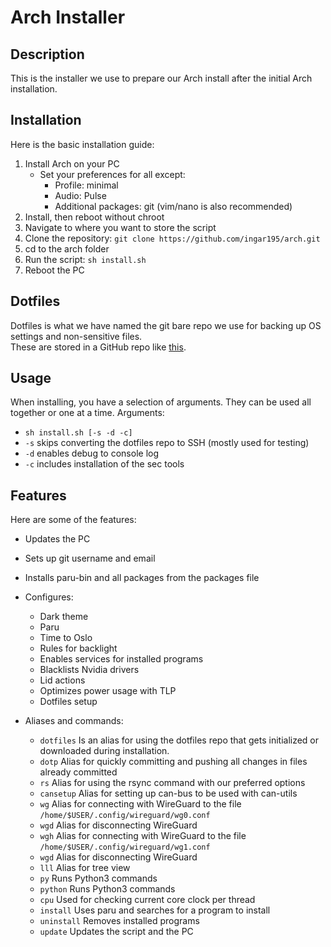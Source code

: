 # Arch Installer

## Description
This is the installer we use to prepare our Arch install after the initial Arch installation.

## Installation
Here is the basic installation guide:
1. Install Arch on your PC
    * Set your preferences for all except:
        - Profile: minimal
        - Audio: Pulse
        - Additional packages: git (vim/nano is also recommended)
2. Install, then reboot without chroot
3. Navigate to where you want to store the script
4. Clone the repository: `git clone https://github.com/ingar195/arch.git`
5. cd to the arch folder
6. Run the script: `sh install.sh`
7. Reboot the PC

## Dotfiles
Dotfiles is what we have named the git bare repo we use for backing up OS settings and non-sensitive files.  
These are stored in a GitHub repo like [this](https://github.com/ingar195/arch.git).

## Usage
When installing, you have a selection of arguments. They can be used all together or one at a time.
Arguments:
* `sh install.sh [-s -d -c]`
* `-s` skips converting the dotfiles repo to SSH (mostly used for testing)
* `-d` enables debug to console log 
* `-c` includes installation of the sec tools

## Features
Here are some of the features:  
* Updates the PC
* Sets up git username and email
* Installs paru-bin and all packages from the packages file
* Configures:
    * Dark theme
    * Paru
    * Time to Oslo
    * Rules for backlight
    * Enables services for installed programs
    * Blacklists Nvidia drivers
    * Lid actions
    * Optimizes power usage with TLP
    * Dotfiles setup

* Aliases and commands:
    - `dotfiles`    Is an alias for using the dotfiles repo that gets initialized or downloaded during installation.
    - `dotp`        Alias for quickly committing and pushing all changes in files already committed 
    - `rs`          Alias for using the rsync command with our preferred options
    - `cansetup`    Alias for setting up can-bus to be used with can-utils
    - `wg`          Alias for connecting with WireGuard to the file `/home/$USER/.config/wireguard/wg0.conf`
    - `wgd`         Alias for disconnecting WireGuard
    - `wgh`         Alias for connecting with WireGuard to the file `/home/$USER/.config/wireguard/wg1.conf`
    - `wgd`         Alias for disconnecting WireGuard
    - `lll`         Alias for tree view
    - `py`          Runs Python3 commands
    - `python`      Runs Python3 commands
    - `cpu`         Used for checking current core clock per thread
    - `install`     Uses paru and searches for a program to install
    - `uninstall`   Removes installed programs
    - `update`      Updates the script and the PC